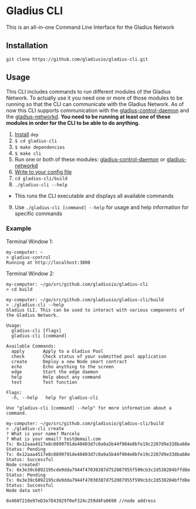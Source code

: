 # Gladius CLI

This is an all-in-one Command Line Interface for the Gladius Network

## Installation

`git clone https://github.com/gladiusio/gladius-cli.git`

## Usage

This CLI includes commands to run different modules of the Gladius Network. To actually use it you need one or more of those modules to be running so that the CLI can communicate with the Gladius Network. As of now this CLI supports communication with the [gladius-control-daemon](https://github.com/gladiusio/gladius-control-daemon) and the [gladius-networkd](https://github.com/gladiusio/gladius-networkd). **You need to be running at least one of these modules in order for the CLI to be able to do anything.**

1. [Install](https://github.com/golang/dep#installation) `dep`
2. `$ cd gladius-cli`
3. `$ make dependencies`
4. `$ make cli`
5. Run one or both of these modules: [gladius-control-daemon](https://github.com/gladiusio/gladius-control-daemon) or [gladius-networkd](https://github.com/gladiusio/gladius-networkd)
6. [Write to your config file](./setup.md)
7. `cd gladius-cli/build`
8. `./gladius-cli --help`
  * This runs the CLI executable and displays all available commands
9. Use `./gladius-cli [command] --help` for usage and help information for specific commands

### Example

Terminal Window 1:
```
my-computer: ~
> gladius-control
Running at http://localhost:3000
```

Terminal Window 2:
```
my-computer: ~/go/src/github.com/gladiusio/gladius-cli
> cd build

my-computer: ~/go/src/github.com/gladiusio/gladius-cli/build
> ./gladius-cli --help
Gladius CLI. This can be used to interact with various components of the Gladius Network.

Usage:
  gladius-cli [flags]
  gladius-cli [command]

Available Commands:
  apply       Apply to a Gladius Pool
  check       Check status of your submitted pool application
  create      Deploy a new Node smart contract
  echo        Echo anything to the screen
  edge        Start the edge daemon
  help        Help about any command
  test        Test function

Flags:
  -h, --help   help for gladius-cli

Use "gladius-cli [command] --help" for more information about a command.

my-computer: ~/go/src/github.com/gladiusio/gladius-cli/build
> ./gladius-cli create
? What is your name? Marcelo
? What is your email? test@email.com
Tx: 0x12aaa4517e8c0899791de40403d7c0a9a5b44f904e0bfe19c2207d9e338ba68e	 Status: Pending
Tx: 0x12aaa4517e8c0899791de40403d7c0a9a5b44f904e0bfe19c2207d9e338ba68e	 Status: Successful
Node created!
Tx: 0x3e39c6892195cde9dda7944f47030387d752087955f599cb3c2d538204bffd8e	 Status: Pending
Tx: 0x3e39c6892195cde9dda7944f47030387d752087955f599cb3c2d538204bffd8e	 Status: Successful
Node data set!

0x4607210e97eD3e7D43929f0eF324c259d4Fa0690 //node address

```
